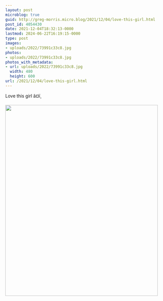 ```yaml
---
layout: post
microblog: true
guid: http://greg-morris.micro.blog/2021/12/04/love-this-girl.html
post_id: 4054430
date: 2021-12-04T18:32:13-0000
lastmod: 2024-06-22T16:19:15-0000
type: post
images:
- uploads/2022/73991c33c8.jpg
photos:
- uploads/2022/73991c33c8.jpg
photos_with_metadata:
- url: uploads/2022/73991c33c8.jpg
  width: 480
  height: 600
url: /2021/12/04/love-this-girl.html
---
```

Love this girl â¤ï¸

<img src="uploads/2022/73991c33c8.jpg" width="480" height="600" alt="">
